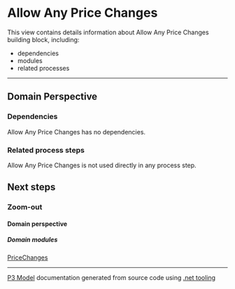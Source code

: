 ﻿
# Allow Any Price Changes

This view contains details information about Allow Any Price Changes building block, including:
- dependencies
- modules
- related processes  

---



## Domain Perspective


### Dependencies

Allow Any Price Changes has no dependencies.  

### Related process steps

Allow Any Price Changes is not used directly in any process step.  

## Next steps


### Zoom-out


#### Domain perspective


##### Domain modules

[PriceChanges](PriceChanges.md)  

---

[P3 Model](https://github.com/P3-model/P3-model) documentation generated from source code using [.net tooling](https://github.com/P3-model/P3-model-dotnet)
